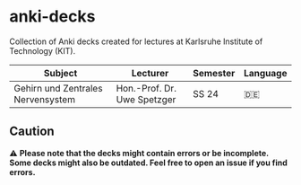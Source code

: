 # anki-decks
Collection of Anki decks created for lectures at Karlsruhe Institute of Technology (KIT).


| Subject                                    | Lecturer                    | Semester | Language |
| ------------------------------------------ | --------------------------- | -------- | -------- |
| Gehirn und Zentrales Nervensystem          | Hon.-Prof. Dr. Uwe Spetzger | SS 24    | :de:     |

## Caution

:warning: **Please note that the decks might contain errors or be incomplete. Some decks might also be outdated. Feel free to open an issue if you find errors.**
